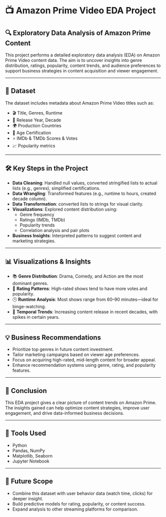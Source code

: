 
# 📺 Amazon Prime Video EDA Project

## 🔍 Exploratory Data Analysis of Amazon Prime Content

This project performs a detailed exploratory data analysis (EDA) on Amazon Prime Video content data. The aim is to uncover insights into genre distribution, ratings, popularity, content trends, and audience preferences to support business strategies in content acquisition and viewer engagement.

---

## 📁 Dataset

The dataset includes metadata about Amazon Prime Video titles such as:

- 🎬 Title, Genres, Runtime
- 📅 Release Year, Decade
- 🌍 Production Countries
- 🔞 Age Certification
- ⭐ IMDb & TMDb Scores & Votes
- 📈 Popularity metrics

---

## 🛠️ Key Steps in the Project

- **Data Cleaning**: Handled null values, converted stringified lists to actual lists (e.g., genres), simplified certifications.
- **Data Wrangling**: Transformed features (e.g., runtime to hours, created decade column).
- **Data Transformation**: converted lists to strings for visual clarity.
- **Visualizations**: Explored content distribution using:
  - Genre frequency
  - Ratings (IMDb, TMDb)
  - Popularity trends
  - Correlation analysis and pair plots
- **Business Insights**: Interpreted patterns to suggest content and marketing strategies.

---

## 📊 Visualizations & Insights

- 📚 **Genre Distribution**: Drama, Comedy, and Action are the most dominant genres.
- 🎯 **Rating Patterns**: High-rated shows tend to have more votes and popularity.
- 🕒 **Runtime Analysis**: Most shows range from 60–90 minutes—ideal for binge-watching.
- 📅 **Temporal Trends**: Increasing content release in recent decades, with spikes in certain years.

---

## 💡 Business Recommendations

- Prioritize top genres in future content investment.
- Tailor marketing campaigns based on viewer age preferences.
- Focus on acquiring high-rated, mid-length content for broader appeal.
- Enhance recommendation systems using genre, rating, and popularity features.

---

## 📘 Conclusion

This EDA project gives a clear picture of content trends on Amazon Prime. The insights gained can help optimize content strategies, improve user engagement, and drive data-informed business decisions.

---

## 📎 Tools Used

- Python
- Pandas, NumPy
- Matplotlib, Seaborn
- Jupyter Notebook

---

## 🧠 Future Scope

- Combine this dataset with user behavior data (watch time, clicks) for deeper insight.
- Build predictive models for rating, popularity, or content success.
- Expand analysis to other streaming platforms for comparison.




